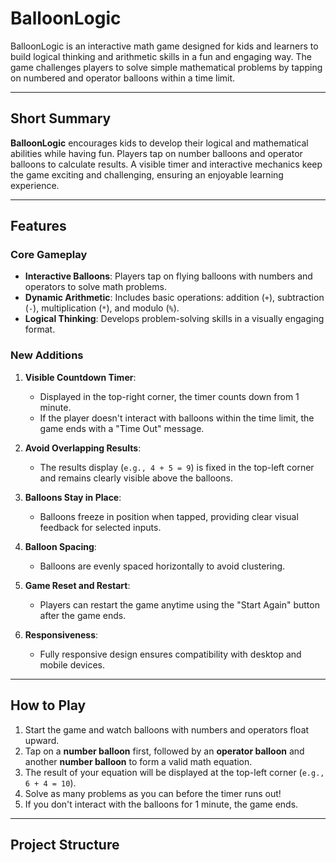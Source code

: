 # BalloonLogic

BalloonLogic is an interactive math game designed for kids and learners to build logical thinking and arithmetic skills in a fun and engaging way. The game challenges players to solve simple mathematical problems by tapping on numbered and operator balloons within a time limit.

---

## **Short Summary**

**BalloonLogic** encourages kids to develop their logical and mathematical abilities while having fun. Players tap on number balloons and operator balloons to calculate results. A visible timer and interactive mechanics keep the game exciting and challenging, ensuring an enjoyable learning experience.

---

## **Features**

### **Core Gameplay**
- **Interactive Balloons**: Players tap on flying balloons with numbers and operators to solve math problems.
- **Dynamic Arithmetic**: Includes basic operations: addition (`+`), subtraction (`-`), multiplication (`*`), and modulo (`%`).
- **Logical Thinking**: Develops problem-solving skills in a visually engaging format.

### **New Additions**
1. **Visible Countdown Timer**:
   - Displayed in the top-right corner, the timer counts down from 1 minute.
   - If the player doesn't interact with balloons within the time limit, the game ends with a "Time Out" message.

2. **Avoid Overlapping Results**:
   - The results display (`e.g., 4 + 5 = 9`) is fixed in the top-left corner and remains clearly visible above the balloons.

3. **Balloons Stay in Place**:
   - Balloons freeze in position when tapped, providing clear visual feedback for selected inputs.

4. **Balloon Spacing**:
   - Balloons are evenly spaced horizontally to avoid clustering.

5. **Game Reset and Restart**:
   - Players can restart the game anytime using the "Start Again" button after the game ends.

6. **Responsiveness**:
   - Fully responsive design ensures compatibility with desktop and mobile devices.

---

## **How to Play**
1. Start the game and watch balloons with numbers and operators float upward.
2. Tap on a **number balloon** first, followed by an **operator balloon** and another **number balloon** to form a valid math equation.
3. The result of your equation will be displayed at the top-left corner (`e.g., 6 + 4 = 10`).
4. Solve as many problems as you can before the timer runs out!
5. If you don't interact with the balloons for 1 minute, the game ends.

---

## **Project Structure**

